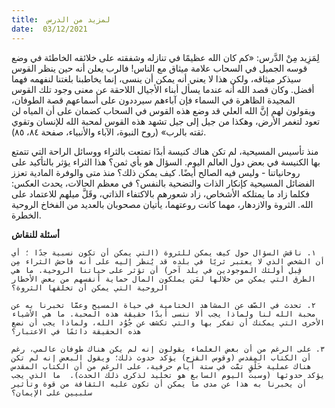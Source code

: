 ```yaml
---
title:  لمزيد من الدرس
date:  03/12/2021
---
```


لِمَزِيد مِنْ الدَّرس: «كم كان الله عظيمًا في تنازله وشفقته على خلائقه الخاطئة في وضع قوسه الجميل في السحاب علامة ميثاق مع الناس! فالرب يعلن أنه حين ينظر القوس سيذكر ميثاقه، ولكن هذا لا يعني أنه يمكن أن ينسى، إنما يخاطبنا بلغتنا لنفهمه فهما أفضل. وكان قصد الله أنه عندما يسأل أبناء الأجيال اللاحقة عن معنى وجود تلك القوس المجيدة الظاهرة في السماء فإن آباءهم سيرددون على أسماعهم قصة الطوفان، ويقولون لهم إنَّ الله العلي قد وضع هذه القوس في السحاب كضمان على أن المياه لن تعود لتغمر الأرض، وهكذا من جيل إلى جيل تشهد هذه القوس لمحبة الله للإنسان وتقوي ثقته بالرب» (روح النبوة، الآباء والأنبياء، صفحة ٨٤، ٨٥).

منذ تأسيس المسيحية، لم تكن هناك كنيسة أبدًا تمتعت بالثراء ووسائل الراحة التي تتمتع بها الكنيسة في بعض دول العالم اليوم. السؤال هو بأي ثمن؟ هذا الثراء يؤثر بالتأكيد على روحانياتنا - وليس فيه الصالح أيضًا. كيف يمكن ذلك؟ منذ متى والوفرة المادية تعزز الفضائل المسيحية كإنكار الذات والتضحية بالنفس؟ في معظم الحالات، يحدث العكس: فكلما زاد ما يمتلكه الأشخاص، زاد شعورهم بالاكتفاء الذاتي، وقَلَّ ميلهم للاعتماد على الله. الثروة والازدهار، مهما كانت روعتهما، يأتيان مصحوبان بالعديد من الفخاخ الروحية الخطرة.

**أسئلة للنقاش**

`١. ناقش السؤال حول كيف يمكن للثروة (التي يمكن أن تكون نسبية جدًا ؛ أي أن الشخص الذي لا يعتبر ثريًا في بلده قد يُنظر إليه على أنه فاحش الثراء مِن قِبل أولئك الموجودين في بلد آخر) أن تؤثر على حياتنا الروحية. ما هي الطرق التي يمكن من خلالها لمَن يملكون المال حماية أنفسهم من بعض الأخطار الروحية التي يمكن أن تخلقها الثروة؟`

`٢. تحدث في الصّف عن المشاهد الختامية في حياة المسيح وعمَّا تخبرنا به عن محبة الله لنا ولماذا يجب ألا ننسى أبدًا حقيقة هذه المحبة. ما هي الأشياء الأخرى التي يمكنك أن تفكر بها والتي تكشف عن جُوُد الله، ولماذا يجب أن نضع هذه الحقيقة دائمًا في الاعتبار؟`

`٣. على الرغم من أن بعض العلماء يقولون إنه لم يكن هناك طوفان عالمي، رغم أن الكتاب المقدس (وقوس القزح) يؤكد حدوث ذلك؛ ويقول البعض إنه لم تكن هناك عملية خَلْقٍ تمَّت في ستة أيام حرفية، على الرغم من أن الكتاب المقدس يؤكد حدوثها (وسبت اليوم السابع هو تخليد لذكرى ذلك الحدث).  ما الذي يجب أن يخبرنا به هذا عن مدى ما يمكن أن تكون عليه الثقافة من قوة وتأثير سلبيين على الإيمان؟`